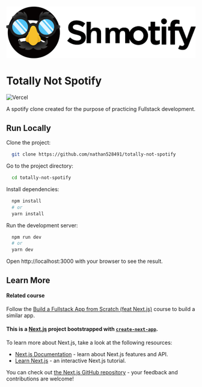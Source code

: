 
![Logo](https://raw.githubusercontent.com/nathan528491/totally-not-spotify/main/public/logo-black.svg)


# Totally Not Spotify 
![Vercel](https://vercelbadge.vercel.app/api/nathan528491/totally-not-spotify)

A spotify clone created for the purpose of practicing Fullstack development. 

## Run Locally

Clone the project:

```bash
  git clone https://github.com/nathan528491/totally-not-spotify
```

Go to the project directory:

```bash
  cd totally-not-spotify
```

Install dependencies:

```bash
  npm install
  # or
  yarn install
```

Run the development server:

```bash
  npm run dev
  # or
  yarn dev
```

Open http://localhost:3000 with your browser to see the result.


## Learn More

#### Related course

Follow the [Build a Fullstack App from Scratch (feat Next.js)](https://frontendmasters.com/courses/fullstack-app-next/) course to build a similar app.


#### This is a [Next.js](https://nextjs.org/) project bootstrapped with [`create-next-app`](https://github.com/vercel/next.js/tree/canary/packages/create-next-app).
To learn more about Next.js, take a look at the following resources:

- [Next.js Documentation](https://nextjs.org/docs) - learn about Next.js features and API.
- [Learn Next.js](https://nextjs.org/learn) - an interactive Next.js tutorial.

You can check out [the Next.js GitHub repository](https://github.com/vercel/next.js/) - your feedback and contributions are welcome!
